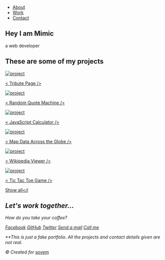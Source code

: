 <!DOCTYPE html>
<html>
 <head>
  <style>
   /* Custom properties/variables  */
   :root {
    --main-white: #f0f0f0;
    --main-red: #65be31;
    --main-blue: #7d4561;
    --main-gray: #000000;
  }
  
  /* Base reset */
  * {
    margin: 0;
    padding: 0;
  }
  
  /* box-sizing and font sizing */
  *,
  *::before,
  *::after {
    box-sizing: inherit;
  }
  
  html {
    box-sizing: border-box;
  
    /* Set font size for easy rem calculations
     * default document font size = 16px, 1rem = 16px, 100% = 16px
     * (100% / 16px) * 10 = 62.5%, 1rem = 10px, 62.5% = 10px
    */
    font-size: 62.5%;
    scroll-behavior: smooth;
  }
  
  /* A few media query to set some font sizes at different screen sizes.
   * This helps automate a bit of responsiveness.
   * The trick is to use the rem unit for size values, margin and padding.
   * Because rem is relative to the document font size
   * when we scale up or down the font size on the document
   * it will affect all properties using rem units for the values.
  */
  
  /* I am using the em unit for breakpoints
   * The calculation is the following
   * screen size divided by browser base font size
   * As an example: a breakpoint at 980px
   * 980px / 16px = 61.25em
  */
  
  /* 1200px / 16px = 75em */
  @media (max-width: 75em) {
    html {
      font-size: 60%;
    }
  }
  
  /* 980px / 16px = 61.25em */
  @media (max-width: 61.25em) {
    html {
      font-size: 58%;
    }
  }
  
  /* 460px / 16px = 28.75em */
  @media (max-width: 28.75em) {
    html {
      font-size: 55%;
    }
  }
  
  /* Base styles */
  
  body {
    font-family: 'Poppins', sans-serif;
    font-size: 1.8rem; /* 18px */
    font-weight: 400;
    line-height: 1.4;
    color: var(--main-white);
  }
  
  h1,
  h2 {
    font-family: 'Raleway', sans-serif;
    font-weight: 700;
    text-align: center;
  }
  
  h1 {
    font-size: 6rem;
  }
  
  h2 {
    font-size: 4.2rem;
  }
  
  ul {
    list-style: none;
  }
  
  a {
    text-decoration: none;
    color: var(--main-white);
  }
  
  img {
    display: block;
    width: 100%;
  }
  
  /* nav */
  
  .nav {
    display: flex;
    justify-content: flex-end;
    position: fixed;
    top: 0;
    left: 0;
    width: 100%;
    background: var(--main-red);
    box-shadow: 0 2px 0 rgba(0, 0, 0, 0.4);
    z-index: 10;
  }
  
  .nav-list {
    display: flex;
    margin-right: 2rem;
  }
  
  @media (max-width: 28.75em) {
    .nav {
      justify-content: center;
    }
  
    .nav-list {
      margin: 0 1rem;
    }
  }
  
  .nav-list a {
    display: block;
    font-size: 2.2rem;
    padding: 2rem;
  }
  
  .nav-list a:hover {
    background: var(--main-blue);
  }
  
  /* Welcome section */
  
  .welcome-section {
    display: flex;
    flex-direction: column;
    justify-content: center;
    align-items: center;
    width: 100%;
    height: 100vh;
    background-color: #000;
    background-image: linear-gradient(62deg, #3a3d40 0%, #181719 100%);
  }
  
  .welcome-section > p {
    font-size: 3rem;
    font-weight: 200;
    font-style: italic;
    color: var(--main-red);
  }
  
  /* Projects section */
  
  .projects-section {
    text-align: center;
    padding: 10rem 2rem;
    background: var(--main-blue);
  }
  
  .projects-section-header {
    max-width: 640px;
    margin: 0 auto 6rem auto;
    border-bottom: 0.2rem solid var(--main-white);
  }
  
  @media (max-width: 28.75em) {
    .projects-section-header {
      font-size: 4rem;
    }
  }
  
  /* "Automagic" image grid using no media queries */
  .projects-grid {
    display: grid;
    grid-template-columns: repeat(auto-fit, minmax(320px, 1fr));
    grid-gap: 4rem;
    width: 100%;
    max-width: 1280px;
    margin: 0 auto;
    margin-bottom: 6rem;
  }
  
  @media (max-width: 30.625em) {
    .projects-section {
      padding: 6rem 1rem;
    }
  
    .projects-grid {
      grid-template-columns: 1fr;
    }
  }
  
  .project {
    background: var(--main-gray);
    box-shadow: 1px 1px 2px rgba(0, 0, 0, 0.5);
    border-radius: 2px;
  }
  
  .code {
    color: var(--main-gray);
    transition: color 0.3s ease-out;
  }
  
  .project:hover .code {
    color: #ff7f50;
  }
  
  .project-image {
    height: calc(100% - 6.8rem);
    width: 100%;
    object-fit: cover;
  }
  
  .project-title {
    font-size: 2rem;
    padding: 2rem 0.5rem;
  }
  
  .btn {
    display: inline-block;
    padding: 1rem 2rem;
    border-radius: 2px;
  }
  
  .btn-show-all {
    font-size: 2rem;
    background: var(--main-gray);
    transition: background 0.3s ease-out;
  }
  
  .btn-show-all:hover {
    background: var(--main-red);
  }
  
  .btn-show-all:hover > i {
    transform: translateX(2px);
  }
  
  .btn-show-all > i {
    margin-left: 10px;
    transform: translateX(0);
    transition: transform 0.3s ease-out;
  }
  
  /* Contact section */
  
  .contact-section {
    display: flex;
    flex-direction: column;
    justify-content: center;
    align-items: center;
    text-align: center;
    width: 100%;
    height: 80vh;
    padding: 0 2rem;
    background: var(--main-gray);
  }
  
  .contact-section-header > h2 {
    font-size: 6rem;
  }
  
  @media (max-width: 28.75em) {
    .contact-section-header > h2 {
      font-size: 4rem;
    }
  }
  
  .contact-section-header > p {
    font-style: italic;
  }
  
  .contact-links {
    display: flex;
    justify-content: center;
    width: 100%;
    max-width: 980px;
    margin-top: 4rem;
    flex-wrap: wrap;
  }
  
  .contact-details {
    font-size: 2.4rem;
    text-shadow: 2px 2px 1px #1f1f1f;
    transition: transform 0.3s ease-out;
  }
  
  .contact-details:hover {
    transform: translateY(8px);
  }
  
  /* Footer */
  
  footer {
    font-weight: 300;
    display: flex;
    justify-content: space-evenly;
    padding: 2rem;
    background: var(--main-gray);
    border-top: 4px solid var(--main-red);
  }
  
  footer > p {
    margin: 2rem;
  }
  
  footer i {
    vertical-align: middle;
  }
  
  @media (max-width: 28.75em) {
    footer {
      flex-direction: column;
      text-align: center;
    }
  }
  
  </style>
 </head>
 <body>
 <link
  rel="stylesheet"
  href="https://use.fontawesome.com/releases/v5.8.2/css/all.css"
  integrity="sha384-oS3vJWv+0UjzBfQzYUhtDYW+Pj2yciDJxpsK1OYPAYjqT085Qq/1cq5FLXAZQ7Ay"
  crossorigin="anonymous"
/>
<link
  href="https://fonts.googleapis.com/css?family=Poppins:200i,300,400&display=swap"
  rel="stylesheet"
/>
<link
  href="https://fonts.googleapis.com/css?family=Raleway:700&display=swap"
  rel="stylesheet"
/>
<!-- START NAV -->

<nav id="navbar" class="nav">
  <ul class="nav-list">
    <li>
      <a href="#welcome-section">About</a>
    </li>
    <li>
      <a href="#projects">Work</a>
    </li>
    <li>
      <a href="#contact">Contact</a>
    </li>
  </ul>
</nav>

<!-- END NAV -->

<!-- START WELCOME SECTION -->

<section id="welcome-section" class="welcome-section">
  <h1>Hey I am Mimic</h1>
  <p>a web developer</p>
</section>

<!-- END WELCOME SECTION -->

<!-- START PROJECTS SECTION -->

<section id="projects" class="projects-section">
  <h2 class="projects-section-header">These are some of my projects</h2>

  <div class="projects-grid">
    <a
      href="https://codepen.io/freeCodeCamp/full/zNqgVx"
      target="_blank"
      class="project project-tile"
    >
      <img
        class="project-image"
        src="https://cdn.freecodecamp.org/testable-projects-fcc/images/tribute.jpg"
        alt="project"
      />
      <p class="project-title">
        <span class="code">&lt;</span>
        Tribute Page
        <span class="code">&#47;&gt;</span>
      </p>
    </a>
    <a
      href="https://codepen.io/freeCodeCamp/full/qRZeGZ"
      target="_blank"
      class="project project-tile"
    >
      <img
        class="project-image"
        src="https://cdn.freecodecamp.org/testable-projects-fcc/images/random-quote-machine.png"
        alt="project"
      />
      <p class="project-title">
        <span class="code">&lt;</span>
        Random Quote Machine
        <span class="code">&#47;&gt;</span>
      </p>
    </a>
    <a
      href="https://codepen.io/freeCodeCamp/full/wgGVVX"
      target="_blank"
      class="project project-tile"
    >
      <img
        class="project-image"
        src="https://cdn.freecodecamp.org/testable-projects-fcc/images/calc.png"
        alt="project"
      />
      <p class="project-title">
        <span class="code">&lt;</span>
        JavaScript Calculator
        <span class="code">&#47;&gt;</span>
      </p>
    </a>
    <a
      href="https://codepen.io/freeCodeCamp/full/mVEJag"
      target="_blank"
      class="project project-tile"
    >
      <img
        class="project-image"
        src="https://cdn.freecodecamp.org/testable-projects-fcc/images/map.jpg"
        alt="project"
      />
      <p class="project-title">
        <span class="code">&lt;</span>
        Map Data Across the Globe
        <span class="code">&#47;&gt;</span>
      </p>
    </a>
    <a
      href="https://codepen.io/freeCodeCamp/full/wGqEga"
      target="_blank"
      class="project project-tile"
    >
      <img
        class="project-image"
        src="https://cdn.freecodecamp.org/testable-projects-fcc/images/wiki.png"
        alt="project"
      />
      <p class="project-title">
        <span class="code">&lt;</span>
        Wikipedia Viewer
        <span class="code">&#47;&gt;</span>
      </p>
    </a>
    <a
      href="https://codepen.io/freeCodeCamp/full/KzXQgy"
      target="_blank"
      class="project project-tile"
    >
      <img
        class="project-image"
        src="https://cdn.freecodecamp.org/testable-projects-fcc/images/tic-tac-toe.png"
        alt="project"
      />
      <p class="project-title">
        <span class="code">&lt;</span>
        Tic Tac Toe Game
        <span class="code">&#47;&gt;</span>
      </p>
    </a>
  </div>

  <a
    href="https://codepen.io/FreeCodeCamp/"
    class="btn btn-show-all"
    target="_blank"
    >Show all<i class="fas fa-chevron-right"></i
  ></a>
</section>

<!-- END PROJECTS SECTION -->

<!-- START CONTACT SECTION -->

<section id="contact" class="contact-section">
  <div class="contact-section-header">
    <h2>Let's work together...</h2>
    <p>How do you take your coffee?</p>
  </div>
  <div class="contact-links">
    <a
      href="https://facebook.com/freecodecamp"
      target="_blank"
      class="btn contact-details"
      ><i class="fab fa-facebook-square"></i> Facebook</a
    >
    <a
      id="profile-link"
      href="https://github.com/freecodecamp"
      target="_blank"
      class="btn contact-details"
      ><i class="fab fa-github"></i> GitHub</a
    >
    <a
      href="https://twitter.com/freecodecamp"
      target="_blank"
      class="btn contact-details"
      ><i class="fab fa-twitter"></i> Twitter</a
    >
    <a href="mailto:example@example.com" class="btn contact-details"
      ><i class="fas fa-at"></i> Send a mail</a
    >
    <a href="tel:555-555-5555" class="btn contact-details"
      ><i class="fas fa-mobile-alt"></i> Call me</a
    >
  </div>
</section>

<!-- END CONTACT SECTION -->

<!-- START FOOTER SECTION -->

<footer>
  <p>
    **This is just a fake portfolio. All the projects and contact details given
    are not real.
  </p>
  <p>
    &copy; Created for
    <a href="https://www.freecodecamp.com/" target="_blank"
      >sovem<i class="fab fa-free-code-camp"></i
    ></a>
  </p>
</footer>

<!-- END FOOTER SECTION -->

 </body>
</html>